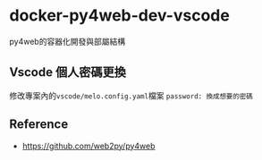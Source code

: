 # docker-py4web-dev-vscode

py4web的容器化開發與部屬結構

## Vscode 個人密碼更換
修改專案內的`vscode/melo.config.yaml`檔案
`password: 換成想要的密碼`

## Reference
* https://github.com/web2py/py4web
